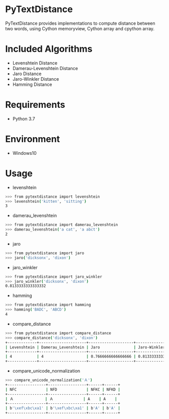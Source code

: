 # PyTextDistance

PyTextDistance provides implementations to compute distance between two words, using Cython memoryview, Cython array and cpython array.


# Included Algorithms

* Levenshtein Distance
* Damerau-Levenshtein Distance
* Jaro Distance
* Jaro-Winkler Distance
* Hamming Distance


# Requirements

* Python 3.7


# Environment

* Windows10


# Usage

* levenshtein

```bash
>>> from pytextdistance import levenshtein
>>> levenshtein('kitten', 'sitting')
3
```

*  damerau_levenshtein

```bash
>>> from pytextdistance import damerau_levenshtein
>>> damerau_levenshtein('a cat', 'a abct')
2
```

* jaro

```bash
>>> from pytextdistance import jaro
>>> jaro('dicksonx', 'dixon')
```

* jaro_winkler

```bash
>>> from pytextdistance import jaro_winkler
>>> jaro_winkler('dicksonx', 'dixon')
0.8133333333333332
```

* hamming

```bash
>>> from pytextdistance import hamming
>>> hamming('BADC', 'ABCD')
4
```

* compare_distance

```bash
>>> from pytextdistance import compare_distance
>>> compare_distance('dicksonx', 'dixon')
+-------------+---------------------+--------------------+--------------------+---------+
| Levenshtein | Damerau_Levenshtein | Jaro               | Jaro-Winkler       | Hamming |
+-------------+---------------------+--------------------+--------------------+---------+
| 4           | 4                   | 0.7666666666666666 | 0.8133333333333332 | *       |
+-------------+---------------------+--------------------+--------------------+---------+

```

* compare_unicode_normalization
```bash
>>> compare_unicode_normalization('Ａ')
+-----------------+-----------------+------+------+
| NFC             | NFD             | NFKC | NFKD |
+-----------------+-----------------+------+------+
| Ａ              | Ａ　　　　　　　　| A    | A    |
+-----------------+-----------------+------+------+
| b'\xef\xbc\xa1' | b'\xef\xbc\xa1' | b'A' | b'A' |
+-----------------+-----------------+------+------+
```

